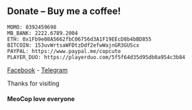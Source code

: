 ## Donate – Buy me a coffee!

```
MOMO: 0392459698
MB_BANK: 2222.6789.2004
ETH: 0x1Fb9e08A5662fbC06756d3A1F19EEcD8b4bBD855
BITCOIN: 153uvWrtsaWFDtzDdf2efwWajnGR3GUScx
PAYPAL: https://www.paypal.me/copcute
PLAYER_DUO: https://playerduo.com/5f5f64d35d95db0a954c3b84
```

[Facebook](https://www.facebook.com/100039847550995) - [Telegram](https://t.me/meow_cop)

Thanks for visiting
#### MeoCop love everyone

